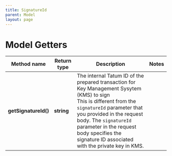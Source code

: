 ```yaml
---
title: SignatureId
parent: Model
layout: page
---
```


# Model Getters

Method name | Return type | Description | Notes
------------ | ------------- | ------------- | -------------
**getSignatureId()** | **string** | The internal Tatum ID of the prepared transaction for Key Management Sysytem (KMS) to sign<br/>This is different from the <code>signatureId</code> parameter that you provided in the request body. The <code>signatureId</code> parameter in the request body specifies the signature ID associated with the private key in KMS. |

